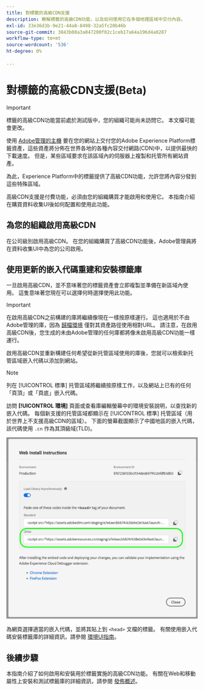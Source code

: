 ```yaml
---
title: 對標籤的高級CDN支援
description: 瞭解標籤的高級CDN功能，以及如何使用它在多個地理區域中交付內容。
exl-id: 33e36d3b-9e21-44a8-8498-32a5fc20b46b
source-git-commit: 3843b08a3a047200f02c1ceb17a64a196d4a0287
workflow-type: tm+mt
source-wordcount: '536'
ht-degree: 0%

---
```


# 對標籤的高級CDN支援(Beta)

>[!IMPORTANT]
>
>標籤的高級CDN功能當前處於測試版中，您的組織可能尚未訪問它。 本文檔可能會更改。

使用 [Adobe管理的主機](./hosts/managed-by-adobe-host.md) 要在您的網站上交付您的Adobe Experience Platform標籤資產，這些資產將分佈在世界各地的各種內容交付網路(CDN)中，以提供最快的下載速度。 但是，某些區域要求在該區域內的伺服器上複製和托管所有網站資產。

為此，Experience Platform中的標籤提供了高級CDN功能，允許您將內容分發到這些特殊區域。

高級CDN支援是付費功能，必須由您的組織購買才能啟用和使用它。 本指南介紹在購買資料收集UI後如何配置和使用此功能。

## 為您的組織啟用高級CDN

在公司級別啟用高級CDN。 在您的組織購買了高級CDN功能後，Adobe管理員將在資料收集UI中為您的公司啟用。

## 使用更新的嵌入代碼重建和安裝標籤庫

一旦啟用高級CDN，並不意味著您的標籤資產會立即複製並準備在新區域內使用。 這隻意味著您現在可以選擇何時選擇使用此功能。

>[!IMPORTANT]
>
>在啟用高級CDN之前構建的庫將繼續像現在一樣按原樣運行。 這也適用於不由Adobe管理的庫，因為 [歸檔環境](./environments.md#archive) 僅對其資產路徑使用相對URL。 請注意，在啟用高級CDN後，您生成的未由Adobe管理的任何庫都將像未啟用高級CDN功能一樣運行。

啟用高級CDN並重新構建任何希望從新托管區域使用的庫後，您就可以檢索新托管區域嵌入代碼以添加到網站。

>[!NOTE]
>
>列在 [!UICONTROL 標準] 托管區域將繼續按原樣工作，以及網站上已有的任何「頁頂」或「頁底」嵌入代碼。

訪問 **[!UICONTROL 環境]** 頁面或查看庫編輯螢幕中的環境安裝說明，以查找新的嵌入代碼。 每個新支援的托管區域都顯示在 [!UICONTROL 標準] 托管區域（用於世界上不支援高級CDN的區域）。 下面的螢幕截圖顯示了中國地區的嵌入代碼，該代碼使用 `.cn` 作為其頂級域(TLD)。

![中國地區嵌入代碼](../../images/ui/publishing/premium-cdn/embed-codes.png)

為網頁選擇適當的嵌入代碼，並將其貼上到 `<head>` 文檔的標籤。 有關使用嵌入代碼安裝標籤庫的詳細資訊，請參閱 [環境UI指南](./environments.md#installation)。

## 後續步驟

本指南介紹了如何啟用和安裝用於標籤實施的高級CDN功能。 有關在Web和移動屬性上安裝和測試標籤庫的詳細資訊，請參閱 [發佈概述](./overview.md)。
